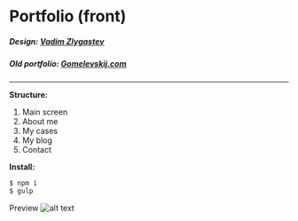 # Portfolio (front)
##### Design: [Vadim Zlygastev](https://zvadim.ru/)
##### Old portfolio: [Gomelevskij.com](https://gomelevskij.com/)
---
**Structure:**
1. Main screen
2. About me
3. My cases
4. My blog
5. Contact

**Install:**
```php
$ npm i
$ gulp
```

Preview
![alt text](https://img-fotki.yandex.ru/get/202385/316739393.0/0_1c55de_a4dd7079_orig.png)
